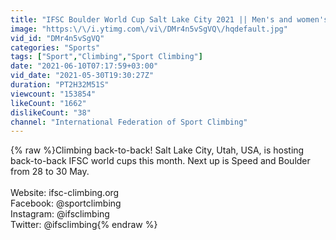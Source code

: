 ```yaml
---
title: "IFSC Boulder World Cup Salt Lake City 2021 || Men's and women's Boulder semi-finals 30 May"
image: "https:\/\/i.ytimg.com\/vi\/DMr4n5vSgVQ\/hqdefault.jpg"
vid_id: "DMr4n5vSgVQ"
categories: "Sports"
tags: ["Sport","Climbing","Sport Climbing"]
date: "2021-06-10T07:17:59+03:00"
vid_date: "2021-05-30T19:30:27Z"
duration: "PT2H32M51S"
viewcount: "153854"
likeCount: "1662"
dislikeCount: "38"
channel: "International Federation of Sport Climbing"
---
```

{% raw %}Climbing back-to-back! Salt Lake City, Utah, USA, is hosting back-to-back IFSC world cups this month. Next up is Speed and Boulder from 28 to 30 May. <br /><br />Website: ifsc-climbing.org<br />Facebook: @sportclimbing<br />Instagram: @ifsclimbing<br />Twitter: @ifsclimbing{% endraw %}
